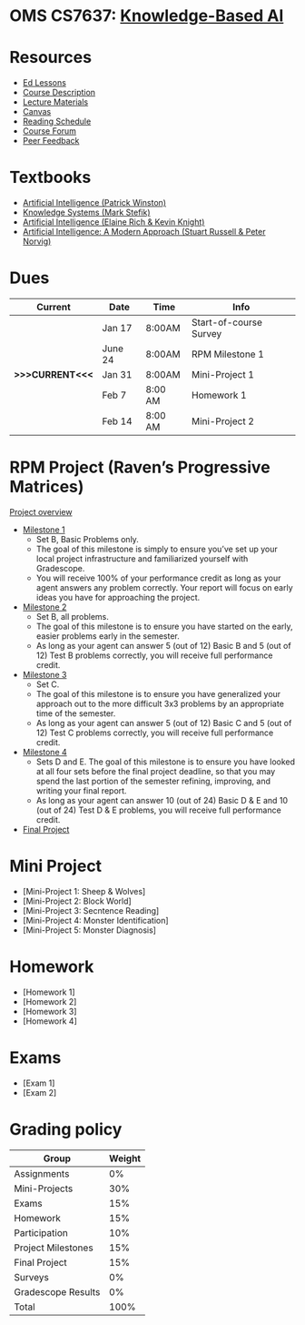 # OMS CS7637: [Knowledge-Based AI](https://lucylabs.gatech.edu/kbai/spring-2022/)

# Resources
- [Ed Lessons](https://edstem.org/us/dashboard)
- [Course Description](https://lucylabs.gatech.edu/kbai/)
- [Lecture Materials](https://edstem.org/us/courses/16992/lessons/)
- [Canvas](https://gatech.instructure.com/courses/234528)
- [Reading Schedule](https://www.cc.gatech.edu/classes/AY2015/cs7637_spring/readingschedule.html)
- [Course Forum](https://edstem.org/us/courses/16992/discussion/)
- [Peer Feedback](https://peerfeedback.gatech.edu/app/home)

# Textbooks
- [Artificial Intelligence (Patrick Winston)](https://onlinebooks.library.upenn.edu/webbin/book/lookupname?key=Winston%2C%20Patrick%20Henry)
- [Knowledge Systems (Mark Stefik)](https://www.amazon.com/Introduction-Knowledge-Systems-Mark-Stefik/dp/155860166X)
- [Artificial Intelligence (Elaine Rich & Kevin Knight)](https://www.amazon.com/Artificial-Intelligence-Elaine-Rich/dp/0070522634)
- [Artificial Intelligence: A Modern Approach (Stuart Russell & Peter Norvig)](http://aima.cs.berkeley.edu/)

# Dues
| Current | Date | Time | Info |
| --- | --- | --- | --- |
| | Jan 17 | 8:00AM | Start-of-course Survey |
| | June 24 | 8:00AM | RPM Milestone 1 |
| **>>>CURRENT<<<** | Jan 31 | 8:00AM | Mini-Project 1 |
| | Feb 7 | 8:00 AM | Homework 1 |
| | Feb 14 | 8:00 AM | Mini-Project 2 |

# RPM Project (Raven’s Progressive Matrices)
[Project overview](https://lucylabs.gatech.edu/kbai/spring-2022/milestone-1/)
- [Milestone 1](https://lucylabs.gatech.edu/kbai/spring-2022/milestone-1/)
	- Set B, Basic Problems only. 
	- The goal of this milestone is simply to ensure you’ve set up your local project infrastructure and familiarized yourself with Gradescope. 
	- You will receive 100% of your performance credit as long as your agent answers any problem correctly. Your report will focus on early ideas you have for approaching the project.
- [Milestone 2](https://lucylabs.gatech.edu/kbai/spring-2022/milestone-2/)
	- Set B, all problems. 
	- The goal of this milestone is to ensure you have started on the early, easier problems early in the semester. 
	- As long as your agent can answer 5 (out of 12) Basic B and 5 (out of 12) Test B problems correctly, you will receive full performance credit.
- [Milestone 3](https://lucylabs.gatech.edu/kbai/spring-2022/milestone-3/)
	- Set C. 
	- The goal of this milestone is to ensure you have generalized your approach out to the more difficult 3x3 problems by an appropriate time of the semester. 
	- As long as your agent can answer 5 (out of 12) Basic C and 5 (out of 12) Test C problems correctly, you will receive full performance credit.
- [Milestone 4](https://lucylabs.gatech.edu/kbai/spring-2022/milestone-4/)
	- Sets D and E. The goal of this milestone is to ensure you have looked at all four sets before the final project deadline, so that you may spend the last portion of the semester refining, improving, and writing your final report. 
	- As long as your agent can answer 10 (out of 24) Basic D & E and 10 (out of 24) Test D & E problems, you will receive full performance credit.
- [Final Project](https://lucylabs.gatech.edu/kbai/spring-2022/final-project)

# Mini Project
- [Mini-Project 1: Sheep & Wolves]
- [Mini-Project 2: Block World]
- [Mini-Project 3: Secntence Reading]
- [Mini-Project 4: Monster Identification]
- [Mini-Project 5: Monster Diagnosis]

# Homework
- [Homework 1]
- [Homework 2]
- [Homework 3]
- [Homework 4]

# Exams
- [Exam 1]
- [Exam 2]

# Grading policy
| Group | Weight |
| --- | --- |
|Assignments | 0% |
|Mini-Projects | 30% |
|Exams | 15% |
|Homework | 15% |
|Participation | 10% |
|Project Milestones | 15% |
|Final Project | 15% |
|Surveys | 0% |
|Gradescope Results | 0% |
|Total | 100% |
